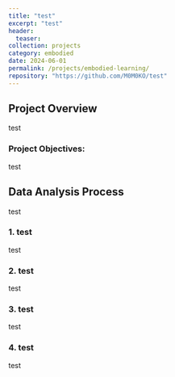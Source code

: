 ```yaml
---
title: "test"
excerpt: "test"
header:
  teaser: 
collection: projects
category: embodied
date: 2024-06-01
permalink: /projects/embodied-learning/
repository: "https://github.com/M0M0KO/test"
---
```


## Project Overview

test

### Project Objectives:

test

## Data Analysis Process

test

### 1. test
test

### 2. test
test

### 3. test
test

### 4. test
test